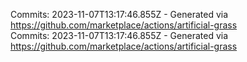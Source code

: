 Commits: 2023-11-07T13:17:46.855Z - Generated via https://github.com/marketplace/actions/artificial-grass
<br>
Commits: 2023-11-07T13:17:46.855Z - Generated via https://github.com/marketplace/actions/artificial-grass
<br>
